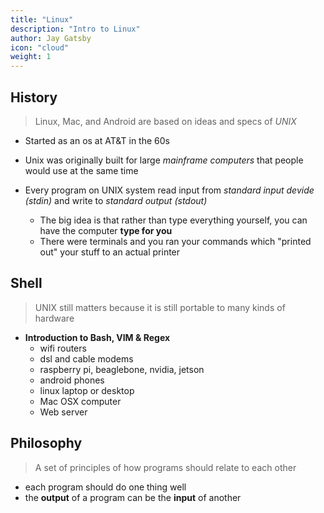```yaml
---
title: "Linux"
description: "Intro to Linux"
author: Jay Gatsby
icon: "cloud"
weight: 1
---
```


<article id="1">

## History

> Linux, Mac, and Android are based on ideas and specs of _UNIX_

- Started as an os at AT&T in the 60s
- Unix was originally built for large _mainframe computers_ that people would use at the same time
- Every program on UNIX system read input from _standard input devide (stdin)_ and write to _standard output (stdout)_

  - The big idea is that rather than type everything yourself, you can have the computer **type for you**
  - There were terminals and you ran your commands which "printed out" your stuff to an actual printer

</article>

<article id="2">

## Shell

> UNIX still matters because it is still portable to many kinds of hardware

- **Introduction to Bash, VIM & Regex**
  - wifi routers
  - dsl and cable modems
  - raspberry pi, beaglebone, nvidia, jetson
  - android phones
  - linux laptop or desktop
  - Mac OSX computer
  - Web server
    </article>

<article id="3">

## Philosophy

> A set of principles of how programs should relate to each other

- each program should do one thing well
- the **output** of a program can be the **input** of another

</article>
